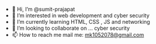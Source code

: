 - 👋 Hi, I’m @sumit-prajapat
- 👀 I’m interested in web development and cyber security
- 🌱 I’m currently learning HTML, CSS , JS and networking
- 💞️ I’m looking to collaborate on ... cyber security
- 📫 How to reach me mail me: mk1052078@gmail.com

<!---
sumit-prajapat/sumit-prajapat is a ✨ special ✨ repository because its `README.md` (this file) appears on your GitHub profile.
You can click the Preview link to take a look at your changes.
--->
